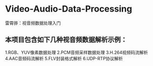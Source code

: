 # Video-Audio-Data-Processing
雷霄骅：视音频数据处理入门

## 本项目包含如下几种视音频数据解析示例：
1.RGB、YUV像素数据处理
2.PCM音频采样数据处理
3.H.264视频码流解析
4.AAC音频码流解析
5.FLV封装格式解析
6.UDP-RTP协议解析
